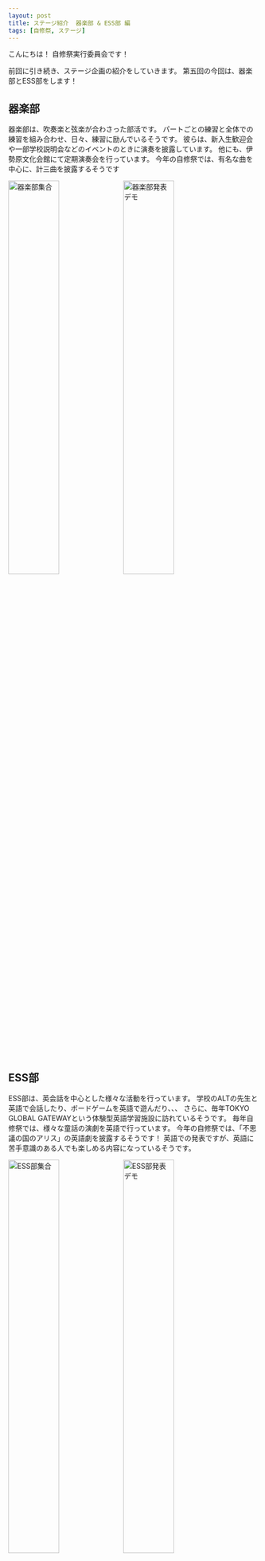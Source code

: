 ```yaml
---
layout: post
title: ステージ紹介  器楽部 & ESS部 編
tags: [自修祭, ステージ]
---
```


こんにちは！
自修祭実行委員会です！

前回に引き続き、ステージ企画の紹介をしていきます。
第五回の今回は、器楽部とESS部をします！


## 器楽部
器楽部は、吹奏楽と弦楽が合わさった部活です。
パートごとの練習と全体での練習を組み合わせ、日々、練習に励んでいるそうです。
彼らは、新入生歓迎会や一部学校説明会などのイベントのときに演奏を披露しています。
他にも、伊勢原文化会館にて定期演奏会を行っています。
今年の自修祭では、有名な曲を中心に、計三曲を披露するそうです

<img src="https://jsfes.github.io/img/1007/7-1.jpg" alt="器楽部集合" width="45%" style="display: inline;">
<img src="https://jsfes.github.io/img/1007/7-2.jpg" alt="器楽部発表デモ" width="45%" style="display: inline;">


## ESS部
ESS部は、英会話を中心とした様々な活動を行っています。
学校のALTの先生と英語で会話したり、ボードゲームを英語で遊んだり、、、
さらに、毎年TOKYO GLOBAL GATEWAYという体験型英語学習施設に訪れているそうです。
毎年自修祭では、様々な童話の演劇を英語で行っています。
今年の自修祭では、「不思議の国のアリス」の英語劇を披露するそうです！
英語での発表ですが、英語に苦手意識のある人でも楽しめる内容になっているそうです。

<img src="https://jsfes.github.io/img/1007/7-3.jpg" alt="ESS部集合" width="45%" style="display: inline;">
<img src="https://jsfes.github.io/img/1007/7-4.JPG" alt="ESS部発表デモ" width="45%" style="display: inline;">


以上で、ステージでの部活発表の紹介が終わりました。
明日は、生徒有志による発表の紹介です！

では、また明日 ﾉｼ
